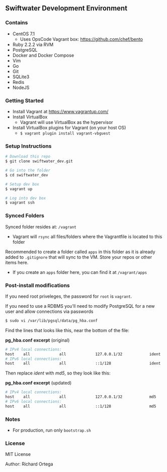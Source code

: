 ## Swiftwater Development Environment

### Contains
- CentOS 7.1
  - Uses OpsCode Vagrant box: https://github.com/chef/bento
- Ruby 2.2.2 via RVM
- PostgreSQL
- Docker and Docker Compose
- Vim
- Go
- Git
- SQLite3
- Redis
- NodeJS

### Getting Started
- Install Vagrant at https://www.vagrantup.com/
- Install VirtualBox
  - Vagrant will use VirtualBox as the hypervisor
- Install VirtualBox plugins for Vagrant (on your host OS)
  - `$ vagrant plugin install vagrant-vbguest`

### Setup Instructions

```bash
# Download this repo
$ git clone swiftwater_dev.git

# Go into the folder
$ cd swiftwater_dev

# Setup dev box
$ vagrant up

# Log into dev box
$ vagrant ssh
```

### Synced Folders
Synced folder resides at: `/vagrant`
- Vagrant will `rsync` all files/folders where the Vagrantfile is located to this folder

Recommended to create a folder called `apps` in this folder as it is already added to `.gitignore` that will sync to the VM. Store your repos or other items here.
- If you create an `apps` folder here, you can find it at `/vagrant/apps`

### Post-install modifications
If you need root priveleges, the password for `root` is `vagrant`.

If you need to use a RDBMS you'll need to modify PostgreSQL for a new user and allow connections via passwords
```bash
$ sudo vi /var/lib/pgsql/data/pg_hba.conf
```

Find the lines that looks like this, near the bottom of the file:

**pg_hba.conf excerpt** (original)
```bash
# IPv4 local connections:
host    all             all             127.0.0.1/32            ident
# IPv6 local connections:
host    all             all             ::1/128                 ident
```
Then replace *ident* with *md5*, so they look like this:

**pg_hba.conf excerpt** (updated)
```bash
# IPv4 local connections:
host    all             all             127.0.0.1/32            md5
# IPv6 local connections:
host    all             all             ::1/128                 md5
```

### Notes
- For production, run only `bootstrap.sh`

### License
MIT License

Author: Richard Ortega

